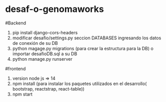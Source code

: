 # desaf-o-genomaworks

#Backend
1) pip install django-cors-headers
2) modificar desafio/settings.py seccion DATABASES ingresando los datos de conexión de su DB  
3) python magage.py migrations (para crear la estructura para la DB) o importar desafioDB.sql a su DB
4) python manage.py runserver

#frontend
1) version node js => 14
2) npm install (para instalar los paquetes utilizados en el desarrollo( bootstrap, reactstrap, react-table))
3) npm start
